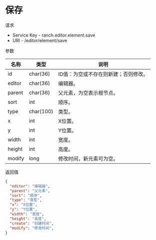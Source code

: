# 保存

请求
- Service Key - ranch.editor.element.save
- URI - /editor/element/save

参数

|名称|类型|说明|
|---|---|---|
|id|char(36)|ID值：为空或不存在则新建；否则修改。|
|editor|char(36)|编辑器。|
|parent|char(36)|父元素，为空表示根节点。|
|sort|int|顺序。|
|type|char(100)|类型。|
|x|int|X位置。|
|y|int|Y位置。|
|width|int|宽度。|
|height|int|高度。|
|modify|long|修改时间，新元素可为空。|

返回值
```json
{
  "editor": "编辑器",
  "parent": "父元素",
  "sort": "顺序",
  "type": "类型",
  "x": "X位置",
  "y": "Y位置",
  "width": "宽度",
  "height": "高度",
  "create": "创建时间",
  "modify": "修改时间",
}
```